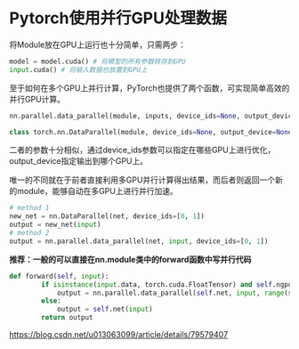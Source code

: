 # Pytorch使用并行GPU处理数据
将Module放在GPU上运行也十分简单，只需两步：
```python
model = model.cuda() # 将模型的所有参数转存到GPU
input.cuda() # 将输入数据也放置到GPU上
```
至于如何在多个GPU上并行计算，PyTorch也提供了两个函数，可实现简单高效的并行GPU计算。
```python
nn.parallel.data_parallel(module, inputs, device_ids=None, output_device=None, dim=0, module_kwargs=None)
```
```python
class torch.nn.DataParallel(module, device_ids=None, output_device=None, dim=0)
```

二者的参数十分相似，通过device_ids参数可以指定在哪些GPU上进行优化，output_device指定输出到哪个GPU上。

唯一的不同就在于前者直接利用多GPU并行计算得出结果，而后者则返回一个新的module，能够自动在多GPU上进行并行加速。

```python
# method 1
new_net = nn.DataParallel(net, device_ids=[0, 1])
output = new_net(input)
# method 2
output = nn.parallel.data_parallel(net, input, device_ids=[0, 1])
```

**推荐：一般的可以直接在nn.module类中的forward函数中写并行代码**

```python
def forward(self, input):
        if isinstance(input.data, torch.cuda.FloatTensor) and self.ngpu > 1:
            output = nn.parallel.data_parallel(self.net, input, range(self.ngpu))
        else: 
            output = self.net(input)
        return output 
```


https://blog.csdn.net/u013063099/article/details/79579407
